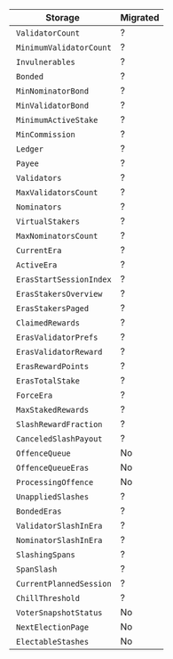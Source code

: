 |Storage|Migrated|
|---|---|
| `ValidatorCount` | ? |
| `MinimumValidatorCount` | ? |
| `Invulnerables` | ? |
| `Bonded` | ? |
| `MinNominatorBond` | ? |
| `MinValidatorBond` | ? |
| `MinimumActiveStake` | ? |
| `MinCommission` | ? |
| `Ledger` | ? |
| `Payee` | ? |
| `Validators` | ? |
| `MaxValidatorsCount` | ? |
| `Nominators` | ? |
| `VirtualStakers` | ? |
| `MaxNominatorsCount` | ? |
| `CurrentEra` | ? |
| `ActiveEra` | ? |
| `ErasStartSessionIndex` | ? |
| `ErasStakersOverview` | ? |
| `ErasStakersPaged` | ? |
| `ClaimedRewards` | ? |
| `ErasValidatorPrefs` | ? |
| `ErasValidatorReward` | ? |
| `ErasRewardPoints` | ? |
| `ErasTotalStake` | ? |
| `ForceEra` | ? |
| `MaxStakedRewards` | ? |
| `SlashRewardFraction` | ? |
| `CanceledSlashPayout` | ? |
| `OffenceQueue` | No |
| `OffenceQueueEras` | No |
| `ProcessingOffence` | No |
| `UnappliedSlashes` | ? |
| `BondedEras` | ? |
| `ValidatorSlashInEra` | ? |
| `NominatorSlashInEra` | ? |
| `SlashingSpans` | ? |
| `SpanSlash` | ? |
| `CurrentPlannedSession` | ? |
| `ChillThreshold` | ? |
| `VoterSnapshotStatus` | No |
| `NextElectionPage` | No |
| `ElectableStashes` | No |
